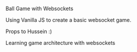 Ball Game with Websockets

Using Vanilla JS to create a basic websocket game.

Props to Hussein :)

Learning game architecture with websockets
